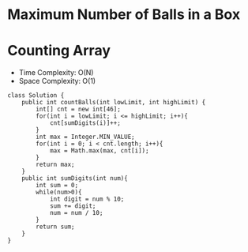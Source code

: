 # Maximum Number of Balls in a Box
# Counting Array
* Time Complexity: O(N)
* Space Complexity: O(1)
```
class Solution {
    public int countBalls(int lowLimit, int highLimit) {
        int[] cnt = new int[46];
        for(int i = lowLimit; i <= highLimit; i++){
            cnt[sumDigits(i)]++;
        }
        int max = Integer.MIN_VALUE;
        for(int i = 0; i < cnt.length; i++){
            max = Math.max(max, cnt[i]);
        }
        return max;
    } 
    public int sumDigits(int num){
        int sum = 0;
        while(num>0){
            int digit = num % 10;
            sum += digit;
            num = num / 10;
        }
        return sum;
    }
}
```